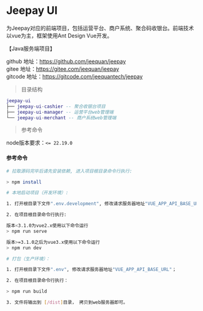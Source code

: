# Jeepay UI
为Jeepay对应的前端项目，包括运营平台、商户系统、聚合码收银台。前端技术以vue为主，框架使用Ant Design Vue开发。

【Java服务端项目】

github 地址：https://github.com/jeequan/jeepay    
gitee 地址：https://gitee.com/jeequan/jeepay   
gitcode 地址：https://gitcode.com/jeequantech/jeepay

> 目录结构

```lua
jeepay-ui
├── jeepay-ui-cashier -- 聚合收银台项目
├── jeepay-ui-manager -- 运营平台web管理端
└── jeepay-ui-merchant -- 商户系统web管理端
```
> 参考命令

node版本要求：`<= 22.19.0 `

#### 参考命令

``` bash
# 拉取源码完毕后请先安装依赖, 进入项目根目录命令行执行:

> npm install

# 本地启动项目（开发环境）:

1. 打开根目录下文件".env.development", 修改请求服务器地址"VUE_APP_API_BASE_URL"；

2. 在项目根目录命令行执行:

版本<3.1.0为vue2.x使用以下命令运行
> npm run serve

版本>=3.1.0之后为vue3.x使用以下命令运行
> npm run dev

# 打包（生产环境）：

1. 打开根目录下文件".env", 修改请求服务器地址"VUE_APP_API_BASE_URL"；

2. 在项目根目录命令行执行：

> npm run build

3. 文件将输出到 [/dist]目录， 拷贝到web服务器即可。
```
